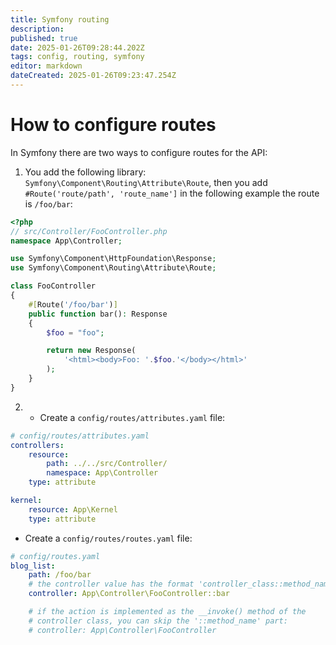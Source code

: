 ```yaml
---
title: Symfony routing
description: 
published: true
date: 2025-01-26T09:28:44.202Z
tags: config, routing, symfony
editor: markdown
dateCreated: 2025-01-26T09:23:47.254Z
---
```


# How to configure routes
In Symfony there are two ways to configure routes for the API:
1. You add the following library: `Symfony\Component\Routing\Attribute\Route`, then you add `#Route('route/path', 'route_name']`
in the following example the route is `/foo/bar`:
``` php
<?php
// src/Controller/FooController.php
namespace App\Controller;

use Symfony\Component\HttpFoundation\Response;
use Symfony\Component\Routing\Attribute\Route;

class FooController
{
    #[Route('/foo/bar')]
    public function bar(): Response
    {
        $foo = "foo";

        return new Response(
            '<html><body>Foo: '.$foo.'</body></html>'
        );
    }
}
```
2. - Create a `config/routes/attributes.yaml` file:
``` yaml
# config/routes/attributes.yaml
controllers:
    resource:
        path: ../../src/Controller/
        namespace: App\Controller
    type: attribute

kernel:
    resource: App\Kernel
    type: attribute
```
- Create a `config/routes/routes.yaml` file:
``` yaml
# config/routes.yaml
blog_list:
    path: /foo/bar
    # the controller value has the format 'controller_class::method_name'
    controller: App\Controller\FooController::bar

    # if the action is implemented as the __invoke() method of the
    # controller class, you can skip the '::method_name' part:
    # controller: App\Controller\FooController
```

